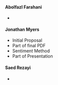 #### Abolfazl Farahani
* 

#### Jonathan Myers
* Initial Proposal
* Part of final PDF
* Sentiment Method
* Part of Presentation

#### Saed Rezayi
* 
